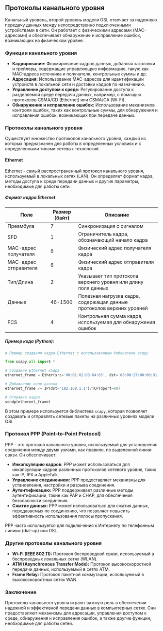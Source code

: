 ## Протоколы канального уровня

Канальный уровень, второй уровень модели OSI, отвечает за надежную передачу данных между непосредственно подключенными устройствами в сети. Он работает с физическими адресами (MAC-адресами) и обеспечивает обнаружение и исправление ошибок, возникающих на физическом уровне.

### Функции канального уровня

* **Кадрирование:** Формирование кадров данных, добавляя заголовки и трейлеры, содержащие управляющую информацию, такую как MAC-адреса источника и получателя, контрольные суммы и др.
* **Адресация:** Использование MAC-адресов для идентификации устройств в локальной сети и доставки кадров по назначению.
* **Управление доступом к среде:** Регулирование доступа к разделяемой среде передачи данных, например, с помощью протоколов CSMA/CD (Ethernet) или CSMA/CA (Wi-Fi).
* **Обнаружение и исправление ошибок:**  Использование механизмов контроля ошибок, таких как контрольные суммы, для обнаружения и исправления ошибок, возникающих при передаче данных.

### Протоколы канального уровня

Существует множество протоколов канального уровня, каждый из которых предназначен для работы в определенных условиях и с определенными типами сетевых технологий. 

#### Ethernet

Ethernet - самый распространенный протокол канального уровня, используемый в локальных сетях (LAN). Он определяет формат кадра, методы доступа к среде передачи данных и другие параметры, необходимые для работы сети. 

##### Формат кадра Ethernet

| Поле           | Размер (байт) | Описание                                                                                                                      |
|----------------|--------------|-------------------------------------------------------------------------------------------------------------------------------|
| Преамбула      | 7             | Синхронизация с сигналом                                                                                                          |
| SFD            | 1             | Ограничитель кадра, обозначающий начало кадра                                                                                     |
| MAC-адрес получателя | 6             | Физический адрес получателя кадра                                                                                             |
| MAC-адрес отправителя | 6             | Физический адрес отправителя кадра                                                                                            |
| Тип/Длина      | 2             | Указывает тип протокола верхнего уровня или длину поля данных                                                                     |
| Данные          | 46-1500      | Полезная нагрузка кадра, содержащая данные протоколов верхних уровней                                                           |
| FCS            | 4             | Контрольная сумма кадра, используемая для обнаружения ошибок                                                                         |

##### Пример кода (Python):

```python
# Пример создания кадра Ethernet с использованием библиотеки scapy

from scapy.all import *

# Создание Ethernet кадра
ethernet_frame = Ether(src='00:01:02:03:04:05', dst='08:00:27:00:00:01')

# Добавление поля данных
ethernet_frame /= IP(dst='192.168.1.1')/TCP(dport=80)

# Отправка кадра
sendp(ethernet_frame)
```

В этом примере используется библиотека `scapy`, которая позволяет создавать и отправлять сетевые пакеты на различных уровнях модели OSI. 

### Протокол PPP (Point-to-Point Protocol)

PPP - это протокол канального уровня, используемый для установления соединения между двумя узлами, как правило, по выделенной линии связи. Он обеспечивает:

* **Инкапсуляцию кадров:**  PPP может использоваться для инкапсуляции кадров различных протоколов сетевого уровня, таких как IP, IPX и AppleTalk.
* **Управление соединением:** PPP предоставляет механизмы для установления, настройки и разрыва соединения.
* **Аутентификацию:** PPP поддерживает различные методы аутентификации, такие как PAP и CHAP, для обеспечения безопасности соединения.
* **Сжатие данных:** PPP может использоваться для сжатия данных, передаваемых по соединению, что позволяет повысить эффективность использования полосы пропускания.

PPP часто используется для подключения к Интернету по телефонным линиям (dial-up) или DSL.

### Другие протоколы канального уровня

* **Wi-Fi (IEEE 802.11):** Протокол беспроводной связи, используемый в беспроводных локальных сетях (WLAN).
* **ATM (Asynchronous Transfer Mode):** Протокол высокоскоростной передачи данных, используемый в сетях ATM.
* **Frame Relay:** Протокол пакетной коммутации, используемый в высокоскоростных сетях WAN.

### Заключение

Протоколы канального уровня играют важную роль в обеспечении надежной и эффективной передачи данных в компьютерных сетях.  Они предоставляют механизмы для адресации, управления доступом к среде, обнаружения и исправления ошибок, а также другие функции, необходимые для работы сетей.
